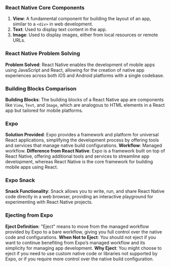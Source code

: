 ### React Native Core Components

1. **View**: A fundamental component for building the layout of an app, similar to a `<div>` in web development.
2. **Text**: Used to display text content in the app.
3. **Image**: Used to display images, either from local resources or remote URLs.

### React Native Problem Solving

**Problem Solved**: React Native enables the development of mobile apps using JavaScript and React, allowing for the creation of native app experiences across both iOS and Android platforms with a single codebase.

### Building Blocks Comparison

**Building Blocks**: The building blocks of a React Native app are components like `View`, `Text`, and `Image`, which are analogous to HTML elements in a React app but tailored for mobile platforms.

### Expo

**Solution Provided**: Expo provides a framework and platform for universal React applications, simplifying the development process by offering tools and services that manage native build configurations.
**Workflow**: Managed workflow.
**Difference from React Native**: Expo is a framework built on top of React Native, offering additional tools and services to streamline app development, whereas React Native is the core framework for building mobile apps using React.

### Expo Snack

**Snack Functionality**: Snack allows you to write, run, and share React Native code directly in a web browser, providing an interactive playground for experimenting with React Native projects.

### Ejecting from Expo

**Eject Definition**: "Eject" means to move from the managed workflow provided by Expo to a bare workflow, giving you full control over the native code and configurations.
**When Not to Eject**: You should not eject if you want to continue benefiting from Expo’s managed workflow and its simplicity for managing app development.
**Why Eject**: You might choose to eject if you need to use custom native code or libraries not supported by Expo, or if you require more control over the native build configuration.